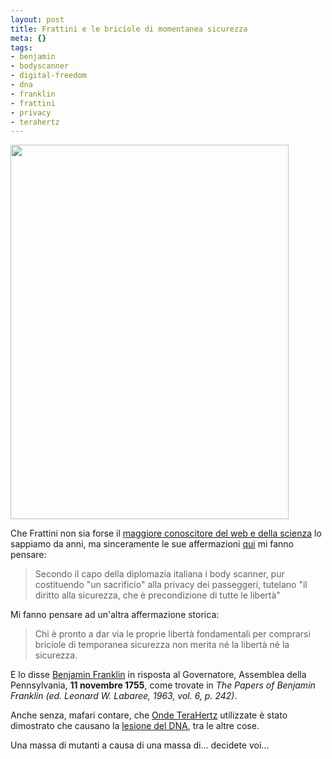 ```yaml
--- 
layout: post
title: Frattini e le briciole di momentanea sicurezza
meta: {}
tags: 
- benjamin
- bodyscanner
- digital-freedom
- dna
- franklin
- frattini
- privacy
- terahertz
---
```

<a href="http://www.lastknight.com/download//2010/01/445px-Franklin-Benjamin-LOC.jpg"><img src="http://www.lastknight.com/download//2010/01/445px-Franklin-Benjamin-LOC.jpg" alt="" title="445px-Franklin-Benjamin-LOC" width="445" height="599" class="aligncenter size-full wp-image-1761" /></a>  
  
Che Frattini non sia forse il [maggiore conoscitore del web e della scienza][1] lo sappiamo da anni, ma sinceramente le sue affermazioni [qui][2] mi fanno pensare:  

> Secondo il capo della diplomazia italiana i body scanner, pur costituendo "un sacrificio" alla privacy dei passeggeri, tutelano "il diritto alla sicurezza, che è precondizione di tutte le libertà"  
  
Mi fanno pensare ad un'altra affermazione storica:  
  
> Chi è pronto a dar via le proprie libertà fondamentali per comprarsi briciole di temporanea sicurezza non merita né la libertà né la sicurezza.  
  
E lo disse [Benjamin Franklin][3] in risposta al Governatore, Assemblea della Pennsylvania, **11 novembre 1755**, come trovate in *The Papers of Benjamin Franklin (ed. Leonard W. Labaree, 1963, vol. 6, p. 242)*.  
  
Anche senza, mafari contare, che [Onde TeraHertz][4] utilizzate è stato dimostrato che causano la [lesione del DNA][4], tra le altre cose.  
  
Una massa di mutanti a causa di una massa di... decidete voi...  
  
[1]: http://www.lastknight.com/2007/09/12/heli-fiorer-il-nazista-di-internet/  
[2]: http://www.ansa.it/web/notizie/rubriche/associata/2010/01/05/visualizza_new.html_1651607364.html
[3]: http://it.wikiquote.org/wiki/Benjamin_Franklin
[4]: http://www.technologyreview.com/blog/arxiv/24331/ 

